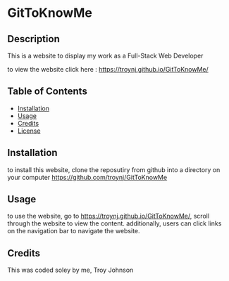 # GitToKnowMe

## Description 
This is a website to display my work as a Full-Stack Web Developer

to view the website click here : https://troynj.github.io/GitToKnowMe/

## Table of Contents

* [Installation](#installation)
* [Usage](#usage)
* [Credits](#credits)
* [License](#license)


## Installation

to install this website, clone the reposutiry from github into a directory on your computer
https://github.com/troynj/GitToKnowMe


## Usage 

to use the website, go to https://troynj.github.io/GitToKnowMe/, scroll through the website to view the content. additionally, users can click links on the navigation bar to navigate the website.



## Credits

This was coded soley by me, Troy Johnson